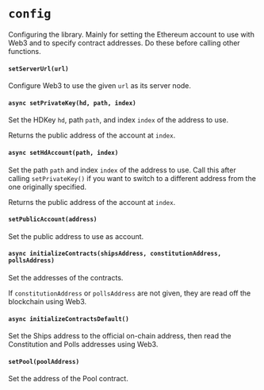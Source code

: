 # `config`

Configuring the library. Mainly for setting the Ethereum account to use with
Web3 and to specify contract addresses. Do these before calling other functions.

#### `setServerUrl(url)`

Configure Web3 to use the given `url` as its server node.

#### `async setPrivateKey(hd, path, index)`

Set the HDKey `hd`, path `path`, and index `index` of the address to use.

Returns the public address of the account at `index`.

#### `async setHdAccount(path, index)`

Set the path `path` and index `index` of the address to use. Call this after
calling `setPrivateKey()` if you want to switch to a different address from the
one originally specified.

Returns the public address of the account at `index`.

#### `setPublicAccount(address)`

Set the public address to use as account.

#### `async initializeContracts(shipsAddress, constitutionAddress, pollsAddress)`

Set the addresses of the contracts.

If `constitutionAddress` or `pollsAddress` are not given, they are read off the
blockchain using Web3.

#### `async initializeContractsDefault()`

Set the Ships address to the official on-chain address, then read the
Constitution and Polls addresses using Web3.

#### `setPool(poolAddress)`

Set the address of the Pool contract.
